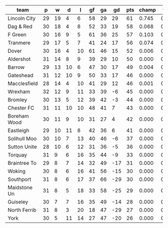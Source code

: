 |     team     | p  | w  | d  | l  | gf | ga | gd  | pts | champ | top2  | top3  | top4  |  5-7  | bot4  | bot3  | bot2  |
|--------------|----|----|----|----|----|----|-----|-----|-------|-------|-------|-------|-------|-------|-------|-------|
| Lincoln City | 29 | 19 |  4 |  6 | 58 | 29 |  29 |  61 | 0.745 | 0.905 | 0.967 | 0.991 | 0.009 | 0.000 | 0.000 | 0.000|
| Dag & Red    | 30 | 18 |  4 |  8 | 52 | 33 |  19 |  58 | 0.068 | 0.293 | 0.535 | 0.746 | 0.231 | 0.000 | 0.000 | 0.000|
| F Green      | 30 | 16 |  9 |  5 | 61 | 36 |  25 |  57 | 0.103 | 0.390 | 0.639 | 0.825 | 0.166 | 0.000 | 0.000 | 0.000|
| Tranmere     | 29 | 17 |  5 |  7 | 41 | 24 |  17 |  56 | 0.074 | 0.315 | 0.559 | 0.757 | 0.227 | 0.000 | 0.000 | 0.000|
| Dover        | 30 | 16 |  4 | 10 | 61 | 46 |  15 |  52 | 0.006 | 0.051 | 0.147 | 0.306 | 0.534 | 0.000 | 0.000 | 0.000|
| Aldershot    | 31 | 14 |  8 |  9 | 39 | 29 |  10 |  50 | 0.000 | 0.005 | 0.017 | 0.054 | 0.383 | 0.000 | 0.000 | 0.000|
| Barrow       | 29 | 13 | 10 |  6 | 47 | 30 |  17 |  49 | 0.004 | 0.032 | 0.098 | 0.214 | 0.550 | 0.000 | 0.000 | 0.000|
| Gateshead    | 31 | 12 | 10 |  9 | 50 | 33 |  17 |  46 | 0.000 | 0.001 | 0.006 | 0.019 | 0.240 | 0.000 | 0.000 | 0.000|
| Macclesfield | 28 | 14 |  4 | 10 | 41 | 29 |  12 |  46 | 0.001 | 0.009 | 0.032 | 0.083 | 0.432 | 0.000 | 0.000 | 0.000|
| Wrexham      | 32 | 12 |  9 | 11 | 33 | 39 |  -6 |  45 | 0.000 | 0.000 | 0.000 | 0.000 | 0.011 | 0.001 | 0.000 | 0.000|
| Bromley      | 30 | 13 |  5 | 12 | 39 | 42 |  -3 |  44 | 0.000 | 0.000 | 0.000 | 0.001 | 0.038 | 0.000 | 0.000 | 0.000|
| Chester FC   | 31 | 11 | 10 | 10 | 48 | 41 |   7 |  43 | 0.000 | 0.000 | 0.000 | 0.002 | 0.053 | 0.000 | 0.000 | 0.000|
| Boreham Wood | 30 | 11 |  9 | 10 | 31 | 27 |   4 |  42 | 0.000 | 0.000 | 0.000 | 0.001 | 0.035 | 0.000 | 0.000 | 0.000|
| Eastleigh    | 29 | 10 | 11 |  8 | 42 | 36 |   6 |  41 | 0.000 | 0.000 | 0.001 | 0.004 | 0.080 | 0.000 | 0.000 | 0.000|
| Solihull Moo | 30 | 10 |  7 | 13 | 40 | 46 |  -6 |  37 | 0.000 | 0.000 | 0.000 | 0.000 | 0.002 | 0.012 | 0.004 | 0.002|
| Sutton Unite | 28 | 10 |  6 | 12 | 31 | 36 |  -5 |  36 | 0.000 | 0.000 | 0.000 | 0.000 | 0.011 | 0.005 | 0.002 | 0.001|
| Torquay      | 31 |  9 |  6 | 16 | 35 | 44 |  -9 |  33 | 0.000 | 0.000 | 0.000 | 0.000 | 0.000 | 0.101 | 0.048 | 0.017|
| Braintree To | 29 |  8 |  7 | 14 | 32 | 49 | -17 |  31 | 0.000 | 0.000 | 0.000 | 0.000 | 0.000 | 0.156 | 0.081 | 0.034|
| Woking       | 30 |  8 |  6 | 16 | 41 | 56 | -15 |  30 | 0.000 | 0.000 | 0.000 | 0.000 | 0.000 | 0.305 | 0.181 | 0.087|
| Southport    | 31 |  8 |  6 | 17 | 37 | 66 | -29 |  30 | 0.000 | 0.000 | 0.000 | 0.000 | 0.000 | 0.630 | 0.464 | 0.294|
| Maidstone Un | 31 |  8 |  5 | 18 | 33 | 58 | -25 |  29 | 0.000 | 0.000 | 0.000 | 0.000 | 0.000 | 0.724 | 0.566 | 0.371|
| Guiseley     | 30 |  7 |  7 | 16 | 35 | 49 | -14 |  28 | 0.000 | 0.000 | 0.000 | 0.000 | 0.000 | 0.427 | 0.270 | 0.146|
| North Ferrib | 31 |  8 |  3 | 20 | 18 | 47 | -29 |  27 | 0.000 | 0.000 | 0.000 | 0.000 | 0.000 | 0.879 | 0.773 | 0.622|
| York         | 30 |  5 | 11 | 14 | 27 | 47 | -20 |  26 | 0.000 | 0.000 | 0.000 | 0.000 | 0.000 | 0.761 | 0.612 | 0.427|
